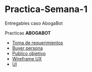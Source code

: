 # Practica-Semana-1
 Entregables caso AbogaBot
 
 Practicas **ABOGABOT**
 - [Toma de requerimientos](./1.-requerimientos.md)
 - [Buyer persona](./2.-buyerPersona.md)
 - [Publico objetivo](./3.-publicoObjetivo.md)
 - [Wireframe UX](https://balsamiq.cloud/s8hmzfk/pdwxf9)
 - [UI](https://balsamiq.cloud/s8hmzfk/pdwxf9)

 

